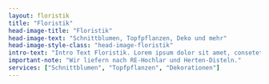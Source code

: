 ```yaml
---
layout: floristik
title: "Floristik"
head-image-title: "Floristik"
head-image-text: "Schnittblumen, Topfpflanzen, Deko und mehr"
head-image-style-class: "head-image-floristik"
intro-text: "Intro Text Floristik. Lorem ipsum dolor sit amet, consetetur sadipscing elitr, sed diam nonumy eirmod tempor invidunt ut labore et dolore magna aliquyam erat, sed diam voluptua. At vero eos et accusam et justo duo dolores et ea rebum. Stet clita kasd gubergren, no sea takimata sanctus est Lorem ipsum dolor sit amet. Lorem ipsum dolor sit amet, consetetur sadipscing elitr, sed diam nonumy eirmod tempor invidunt ut labore et dolore magna aliquyam erat, sed diam voluptua. At vero eos et accusam et justo duo dolores et ea rebum. Stet clita kasd gubergren, no sea takimata sanctus est Lorem ipsum dolor sit amet."
important-note: "Wir liefern nach RE-Hochlar und Herten-Disteln."
services: ["Schnittblumen", "Topfpflanzen", "Dekorationen"]
---
```

